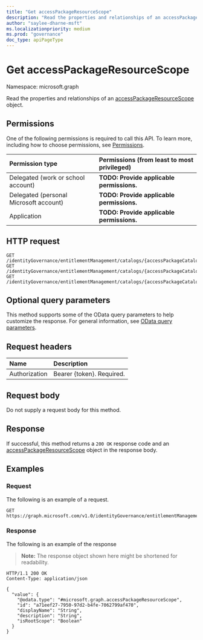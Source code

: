 ```yaml
---
title: "Get accessPackageResourceScope"
description: "Read the properties and relationships of an accessPackageResourceScope object."
author: "saylee-dharne-msft"
ms.localizationpriority: medium
ms.prod: "governance"
doc_type: apiPageType
---
```


# Get accessPackageResourceScope
Namespace: microsoft.graph



Read the properties and relationships of an [accessPackageResourceScope](../resources/accesspackageresourcescope.md) object.

## Permissions
One of the following permissions is required to call this API. To learn more, including how to choose permissions, see [Permissions](/graph/permissions-reference).

|Permission type|Permissions (from least to most privileged)|
|:---|:---|
|Delegated (work or school account)|**TODO: Provide applicable permissions.**|
|Delegated (personal Microsoft account)|**TODO: Provide applicable permissions.**|
|Application|**TODO: Provide applicable permissions.**|

## HTTP request

<!-- {
  "blockType": "ignored"
}
-->
``` http
GET /identityGovernance/entitlementManagement/catalogs/{accessPackageCatalogId}/resourceScopes/{accessPackageResourceScopeId}
GET /identityGovernance/entitlementManagement/catalogs/{accessPackageCatalogId}/resources/{accessPackageResourceId}/scopes/{accessPackageResourceScopeId}
GET /identityGovernance/entitlementManagement/catalogs/{accessPackageCatalogId}/accessPackages/{accessPackageId}/resourceRoleScopes/{accessPackageResourceRoleScopeId}/scope
```

## Optional query parameters
This method supports some of the OData query parameters to help customize the response. For general information, see [OData query parameters](/graph/query-parameters).

## Request headers
|Name|Description|
|:---|:---|
|Authorization|Bearer {token}. Required.|

## Request body
Do not supply a request body for this method.

## Response

If successful, this method returns a `200 OK` response code and an [accessPackageResourceScope](../resources/accesspackageresourcescope.md) object in the response body.

## Examples

### Request
The following is an example of a request.
<!-- {
  "blockType": "request",
  "name": "get_accesspackageresourcescope"
}
-->
``` http
GET https://graph.microsoft.com/v1.0/identityGovernance/entitlementManagement/catalogs/{accessPackageCatalogId}/resourceScopes/{accessPackageResourceScopeId}
```


### Response
The following is an example of the response
>**Note:** The response object shown here might be shortened for readability.
<!-- {
  "blockType": "response",
  "truncated": true,
  "@odata.type": "microsoft.graph.accessPackageResourceScope"
}
-->
``` http
HTTP/1.1 200 OK
Content-Type: application/json

{
  "value": {
    "@odata.type": "#microsoft.graph.accessPackageResourceScope",
    "id": "a71eef27-7950-97d2-b4fe-7062799af470",
    "displayName": "String",
    "description": "String",
    "isRootScope": "Boolean"
  }
}
```

